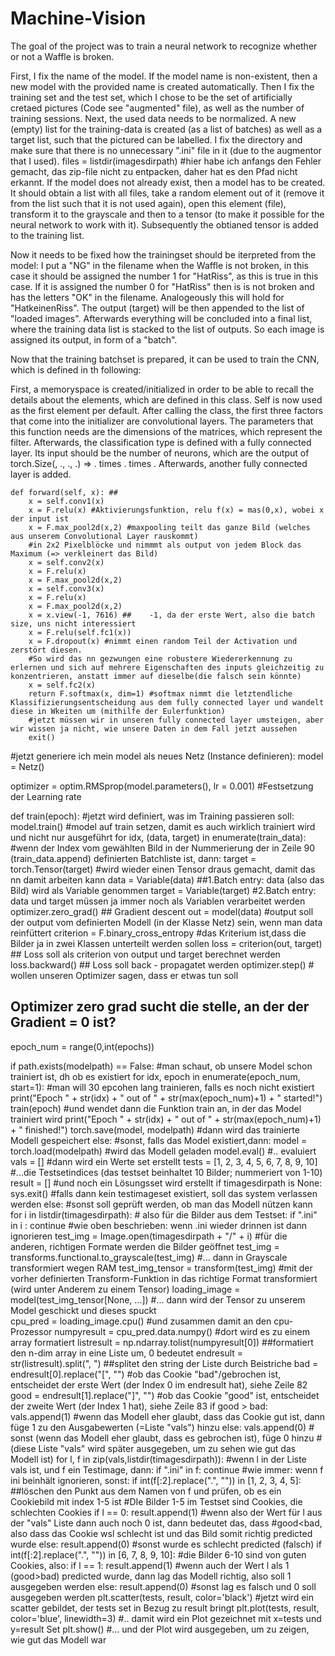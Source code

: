 # Machine-Vision
The goal of the project was to train a neural network to recognize whether or not a Waffle is broken.

First, I fix the name of the model. If the model name is non-existent, then a new model with the provided name is created automatically.
Then I fix the training set and the test set, which I chose to be the set of artificially cretaed pictures (Code see "augmented" file), as well as the number of training sessions.
Next, the used data needs to be normalized. A new (empty) list for the training-data is created (as a list of batches) as well as a target list, such that the pictured can be labelled. 
I fix the directory and make sure that there is no unnecessary ".ini" file in it (due to the augmentor that I used). 
files = listdir(imagesdirpath) #hier habe ich anfangs den Fehler gemacht, das zip-file nicht zu entpacken, daher hat es den Pfad nicht erkannt.
If the model does not already exist, then a model has to be created. It should obtain a list with all files, take a random element out of it (remove it from the list such that it is not used again), open this element (file), transform it to the grayscale and then to a tensor (to make it possible for the neural network to work with it). Subsequently the obtianed tensor is added to the training list.

Now it needs to be fixed how the trainingset should be iterpreted from the model: I put a "NG" in the filename when the Waffle is not broken, in this case it should be assigned the number 1 for "HatRiss", as this is true in this case. If it is assigned the number 0 for "HatRiss" then is is not broken and has the letters "OK" in the filename. Analogeously this will hold for "HatkeinenRiss". The output (target) will be then appended to the list of "loaded images". Afterwards everything will be concluded into a final list, where the training data list is stacked to the list of outputs. So each image is assigned its output, in form of a "batch".

Now that the training batchset is prepared, it can be used to train the CNN, which is defined in th following:

First, a memoryspace is created/initialized in order to be able to recall the details about the elements, which are defined in this class. Self is now used as the first element per default. After calling the class, the first three factors that come into the initializer are convolutional layers. The parameters that this function needs are the dimensions of the matrices, which represent the filter. Afterwards, the classification type is defined with a fully connected layer. Its input should be the number of neurons, which are the output of torch.Size(, ., ., .) => . times  . times . Afterwards, another fully connected layer is added.



    def forward(self, x): ##
        x = self.conv1(x)
        x = F.relu(x) #Aktivierungsfunktion, relu f(x) = mas(0,x), wobei x der input ist
        x = F.max_pool2d(x,2) #maxpooling teilt das ganze Bild (welches aus unserem Convolutional Layer rauskommt) 
        #in 2x2 Pixelblöcke und nimmmt als output von jedem Block das Maximum (=> verkleinert das Bild)
        x = self.conv2(x)
        x = F.relu(x)
        x = F.max_pool2d(x,2)
        x = self.conv3(x)
        x = F.relu(x)
        x = F.max_pool2d(x,2)    
        x = x.view(-1, 7616) ##    -1, da der erste Wert, also die batch size, uns nicht interessiert
        x = F.relu(self.fc1(x))
        x = F.dropout(x) #nimmt einen random Teil der Activation und zerstört diesen. 
        #So wird das nn gezwungen eine robustere Wiedererkennung zu erlernen und sich auf mehrere Eigenschaften des inputs gleichzeitig zu konzentrieren, anstatt immer auf dieselbe(die falsch sein könnte)
        x = self.fc2(x)
        return F.softmax(x, dim=1) #softmax nimmt die letztendliche Klassifizierungsentscheidung aus dem fully connected layer und wandelt diese in Wkeiten um (mithilfe der Eulerfunktion)
        #jetzt müssen wir in unseren fully connected layer umsteigen, aber wir wissen ja nicht, wie unsere Daten in dem Fall jetzt aussehen
        exit()
    
        
#jetzt generiere ich mein model als neues Netz (Instance definieren):
model = Netz()


optimizer = optim.RMSprop(model.parameters(), lr = 0.001) #Festsetzung der Learning rate

def train(epoch): #jetzt wird definiert, was im Training passieren soll:
    model.train() #model auf train setzen, damit es auch wirklich trainiert wird und nicht nur ausgeführt
    for idx, (data, target) in enumerate(train_data): #wenn der Index vom gewählten Bild in der Nummerierung der in Zeile 90 (train_data.append) definierten Batchliste ist, dann:
        target = torch.Tensor(target) #wird wieder einen Tensor draus gemacht, damit das nn damit arbeiten kann
        data = Variable(data) ##1.Batch entry: data (also das Bild) wird als Variable genommen
        target = Variable(target) #2.Batch entry: data und target müssen ja immer noch als Variablen verarbeitet werden
        optimizer.zero_grad() ## Gradient descent
        out = model(data) #output soll der output vom definierten Modell (in der Klasse Netz) sein, wenn man data reinfüttert
        criterion = F.binary_cross_entropy #das Kriterium ist,dass die Bilder ja in zwei Klassen unterteilt werden sollen
        loss = criterion(out, target) ## Loss soll als criterion von output und target berechnet werden
        loss.backward() ## Loss soll back - propagatet werden
        optimizer.step() # wollen unseren Optimizer sagen, dass er etwas tun soll
        
## Optimizer zero grad sucht die stelle, an der der Gradient = 0 ist?

epoch_num = range(0,int(epochs))

if path.exists(modelpath) == False: #man schaut, ob unsere Model schon trainiert ist, dh ob es existiert
    for idx, epoch in enumerate(epoch_num, start=1): #man will 30 epcohen lang trainieren, falls es noch nicht existiert
        print("Epoch " + str(idx) + " out of " + str(max(epoch_num)+1) + " started!")
        train(epoch) #und wendet dann die Funktion train an, in der das Model trainiert wird
        print("Epoch " + str(idx) + " out of " + str(max(epoch_num)+1) + " finished!")
    torch.save(model, modelpath) #dann wird das trainierte Modell gespeichert
else: #sonst, falls das Model existiert,dann:
    model = torch.load(modelpath) #wird das Modell geladen
    model.eval() #.. evaluiert
    vals = [] #dann wird ein Werte set erstellt
    tests = [1, 2, 3, 4, 5, 6, 7, 8, 9, 10] #...die Testsetindices (das testset beinhaltet 10 Bilder; nummeriert von 1-10)
    result = [] #und noch ein Lösungsset wird erstellt
    if timagesdirpath is None: sys.exit() #falls dann kein testimageset existiert, soll das system verlassen werden
    else: #sonst soll geprüft werden, ob man das Modell nützen kann
        for i in listdir(timagesdirpath): # also für die Bilder aus dem Testset:
            if ".ini" in i : continue #wie oben beschrieben: wenn .ini wieder drinnen ist dann ignorieren
            test_img = Image.open(timagesdirpath + "/" + i) #für die anderen, richtigen Formate werden die Bilder geöffnet
            test_img = transforms.functional.to_grayscale(test_img) #... dann in Grayscale transformiert wegen RAM
            test_img_tensor = transform(test_img) #mit der vorher definierten Transform-Funktion in das richtige Format transformiert (wird unter Anderem zu einem Tensor)
            loading_image = model(test_img_tensor[None, ...]) #... dann wird der Tensor zu unserem Model geschickt und dieses spuckt  
            cpu_pred = loading_image.cpu() #und zusammen damit an den cpu-Prozessor
            numpyresult = cpu_pred.data.numpy() #dort wird es zu einem array formatiert
            listresult = np.ndarray.tolist(numpyresult[0]) ##formatiert den n-dim array in eine Liste um, 0 bedeutet
            endresult = str(listresult).split(", ") ##splitet den string der Liste durch Beistriche
            bad = endresult[0].replace("[", "") #ob das Cookie "bad"/gebrochen ist, entscheidet der erste Wert (der Index 0 im endresult hat), siehe Zeile 82
            good = endresult[1].replace("]", "") #ob das Cookie "good" ist, entscheidet der zweite Wert (der Index 1 hat), siehe Zeile 83
            if good > bad: vals.append(1) #wenn das Modell eher glaubt, dass das Cookie gut ist, dann füge 1 zu den Ausgabewerten (=Liste "vals") hinzu
            else: vals.append(0) # sonst (wenn das Modell eher glaubt, dass es gebrochen ist), füge 0 hinzu 
            #(diese Liste "vals" wird später ausgegeben, um zu sehen wie gut das Modell ist)
        for l, f in zip(vals,listdir(timagesdirpath)): #wenn l in der Liste vals ist, und f ein Testimage, dann:
            if ".ini" in f: continue #wie immer: wenn f ini beinhält ignorieren, sonst:
            if int(f[:2].replace(".", "")) in [1, 2, 3, 4, 5]: ##löschen den Punkt aus dem Namen von f und prüfen, ob es ein Cookiebild mit index 1-5 ist 
                #DIe Bilder 1-5 im Testset sind Cookies, die schlechten Cookies
                if l == 0: result.append(1) #wenn also der Wert für l aus der "vals" Liste dann auch noch 0 ist, dann bedeutet das, dass 
                #good<bad, also dass das Cookie wsl schlecht ist und das Bild somit richtig predicted wurde
                else: result.append(0) #sonst wurde es schlecht predicted (falsch)
            if int(f[:2].replace(".", "")) in [6, 7, 8, 9, 10]: #die Bilder 6-10 sind von guten Cookies, also:
                if l == 1: result.append(1) #wenn auch der Wert l als 1 (good>bad) predicted wurde, dann lag das Modell richtig, also soll 1 ausgegeben werden
                else: result.append(0) #sonst lag es falsch und 0 soll ausgegeben werden
        plt.scatter(tests, result,  color='black') #jetzt wird ein scatter gebildet, der tests set in Bezug zu result bringt
        plt.plot(tests, result, color='blue', linewidth=3) #.. damit wird ein Plot gezeichnet mit x=tests und y=result Set
        plt.show() #... und der Plot wird ausgegeben, um zu zeigen, wie gut das Modell war
        
